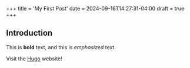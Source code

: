 +++
title = 'My First Post'
date = 2024-09-16T14:27:31-04:00
draft = true
+++

## Introduction

This is **bold** text, and this is *emphasized* text.

Visit the [Hugo](https://gohugo.io) website!
